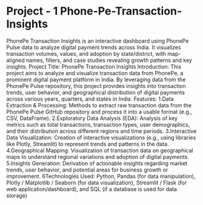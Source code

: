 # Project - 1     Phone-Pe-Transaction-Insights
PhonePe Transaction Insights is an interactive dashboard using PhonePe Pulse data to analyze digital payment trends across India. It visualizes transaction volumes, values, and adoption by state/district, with map-aligned names, filters, and case studies revealing growth patterns and key insights.
Project Title: PhonePe Transaction Insights
Introduction:
    This project aims to analyze and visualize transaction data from PhonePe, a prominent digital payment platform in India. By leveraging data from the PhonePe Pulse repository, this project   provides insights into transaction trends, user behavior, and geographical distribution of digital payments across various years, quarters, and states in India.
Features:
1.Data Extraction & Processing:
    Methods to extract raw transaction data from the PhonePe Pulse GitHub repository and process it into a usable format (e.g., CSV, DataFrame).
2.Exploratory Data Analysis (EDA):
    Analysis of key metrics such as total transactions, transaction types, user demographics, and their distribution across different regions and time periods.
3.Interactive Data Visualization:
    Creation of interactive visualizations (e.g., using libraries like Plotly, Streamlit) to represent trends and patterns in the data.
4.Geographical Mapping:
    Visualization of transaction data on geographical maps to understand regional variations and adoption of digital payments.
5.Insights Generation:
    Derivation of actionable insights regarding market trends, user behavior, and potential areas for business growth or improvement.
6Technologies Used:
        Python, Pandas (for data manipulation), Plotly / Matplotlib / Seaborn (for data visualization), Streamlit / Flask (for web application/dashboard), and SQL (if a database is used for data storage)

    
